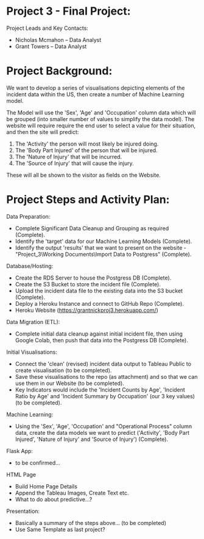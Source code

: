 # Project 3 - Final Project: 

Project Leads and Key Contacts:
- Nicholas Mcmahon – Data Analyst
- Grant Towers – Data Analyst


# Project Background:

We want to develop a series of visualisations depicting elements of the incident data within the US, then create a number of Machine Learning model.

The Model will use the 'Sex', 'Age' and 'Occupation' column data which will be grouped (into smaller number of values to simplify the data model). The website will require require the end user to select a value for their situation, and then the site will predict:

1. The 'Activity' the person will most likely be injured doing.
2. The 'Body Part Injured' of the person that will be injured.
3. The 'Nature of Injury' that will be incurred.
4. The 'Source of Injury' that will cause the injury. 

These will all be shown to the visitor as fields on the Website.


# Project Steps and Activity Plan:

Data Preparation:
- Complete Significant Data Cleanup and Grouping as required (Complete).
- Identify the 'target' data for our Machine Learning Models (Complete).
- Identify the output 'results' that we want to present on the website - "Project_3\Working Documents\Import Data to Postgress" (Complete).


Database/Hosting:
- Create the RDS Server to house the Postgress DB (Complete).
- Create the S3 Bucket to store the incident file (Complete).
- Upload the incident data file to the existing data into the S3 bucket (Complete).
- Deploy a Heroku Instance and connect to GitHub Repo (Complete).
- Heroku Website (https://grantnickproj3.herokuapp.com/)


Data Migration (ETL):
- Complete initial data cleanup against initial incident file, then using Google Colab, then push that data into the Postgress DB (Complete).


Initial Visualisations:
- Connect the 'clean' (revised) incident data output to Tableau Public to create visualisation (to be completed).
- Save these visualisations to the repo (as attachment) and so that we can use them in our Website (to be completed).
- Key Indicators would include the 'Incident Counts by Age', 'Incident Ratio by Age' and 'Incident Summary by Occupation' (our 3 key values) (to be completed). 

Machine Learning:
- Using the 'Sex', 'Age', 'Occupation' and "Operational Process" column data, create the data models we want to predict ('Activity', 'Body Part Injured', 'Nature of Injury' and 'Source of Injury') (Complete).

Flask App:
- to be confirmed...

HTML Page
- Build Home Page Details
- Append the Tableau Images, Create Text etc.
- What to do about predictive...?

Presentation:
- Basically a summary of the steps above... (to be completed)
- Use Same Template as last project? 
